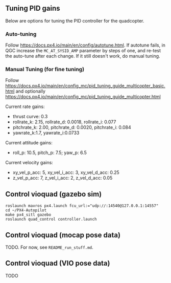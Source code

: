 ## Tuning PID gains
Below are options for tuning the PID controller for the quadcopter.
### Auto-tuning
Follow https://docs.px4.io/main/en/config/autotune.html. If autotune fails, in QGC increase the ```MC_AT_SYSID_AMP``` parameter by steps of one, and re-test the auto-tune after each change. If it still doesn't work, do manual tuning.

### Manual Tuning (for fine tuning)
Follow https://docs.px4.io/main/en/config_mc/pid_tuning_guide_multicopter_basic.html and optionally https://docs.px4.io/main/en/config_mc/pid_tuning_guide_multicopter.html

Current rate gains:
- thrust curve: 0.3
- rollrate_k: 2.15, rollrate_d: 0.0018, rollrate_i: 0.077
- pitchrate_k: 2.00, pitchrate_d: 0.0020, pitchrate_i: 0.084
- yawrate_k:1.7, yawrate_i:0.0733

Current attitude gains:
- roll_p: 10.5, pitch_p: 7.5; yaw_p: 6.5

Current velocity gains:
- xy_vel_p_acc: 5, xy_vel_i_acc: 3, xy_vel_d_acc: 0.25
- z_vel_p_acc: 7, z_vel_i_acc: 2, z_vel_d_acc: 0.05

## Control vioquad (gazebo sim)
```
roslaunch mavros px4.launch fcu_url:="udp://:14540@127.0.0.1:14557"
cd ~/PX4-Autopilot
make px4_sitl gazebo
roslaunch quad_control controller.launch
```

## Control vioquad (mocap pose data)
TODO. For now, see ```README_run_stuff.md```.

## Control vioquad (VIO pose data)
TODO
